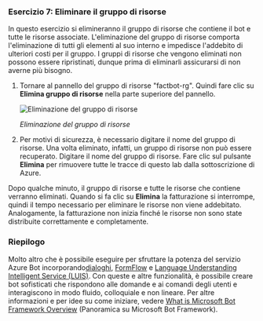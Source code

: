 ### <a name="exercise-7-delete-the-resource-group"></a>Esercizio 7: Eliminare il gruppo di risorse

In questo esercizio si elimineranno il gruppo di risorse che contiene il bot e tutte le risorse associate. L'eliminazione del gruppo di risorse comporta l'eliminazione di tutti gli elementi al suo interno e impedisce l'addebito di ulteriori costi per il gruppo. I gruppi di risorse che vengono eliminati non possono essere ripristinati, dunque prima di eliminarli assicurarsi di non averne più bisogno.

1. Tornare al pannello del gruppo di risorse "factbot-rg". Quindi fare clic su **Elimina gruppo di risorse** nella parte superiore del pannello.

    ![Eliminazione del gruppo di risorse](../images/delete-resource-group.png)

    _Eliminazione del gruppo di risorse_

1. Per motivi di sicurezza, è necessario digitare il nome del gruppo di risorse. Una volta eliminato, infatti, un gruppo di risorse non può essere recuperato. Digitare il nome del gruppo di risorse. Fare clic sul pulsante **Elimina** per rimuovere tutte le tracce di questo lab dalla sottoscrizione di Azure.

Dopo qualche minuto, il gruppo di risorse e tutte le risorse che contiene verranno eliminati. Quando si fa clic su **Elimina** la fatturazione si interrompe, quindi il tempo necessario per eliminare le risorse non viene addebitato. Analogamente, la fatturazione non inizia finché le risorse non sono state distribuite correttamente e completamente.

### <a name="summary"></a>Riepilogo

Molto altro che è possibile eseguire per sfruttare la potenza del servizio Azure Bot incorporando[dialoghi](http://aihelpwebsite.com/Blog/EntryId/9/Introduction-To-Using-Dialogs-With-The-Microsoft-Bot-Framework), [FormFlow](https://blogs.msdn.microsoft.com/uk_faculty_connection/2016/07/14/building-a-microsoft-bot-using-microsoft-bot-framework-using-formflow/) e [Language Understanding Intelligent Service (LUIS)](https://docs.botframework.com/en-us/node/builder/guides/understanding-natural-language/). Con queste e altre funzionalità, è possibile creare bot sofisticati che rispondono alle domande e ai comandi degli utenti e interagiscono in modo fluido, colloquiale e non lineare. Per altre informazioni e per idee su come iniziare, vedere [What is Microsoft Bot Framework Overview](https://blogs.msdn.microsoft.com/uk_faculty_connection/2016/04/05/what-is-microsoft-bot-framework-overview/) (Panoramica su Microsoft Bot Framework).